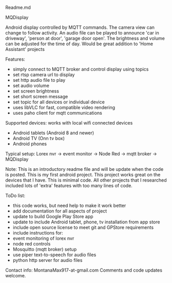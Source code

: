 Readme.md

MQDisplay

Android display controlled by MQTT commands.
The camera view can change to follow activity. An audio file can be played
to announce 'car in driveway', 'person at door', 'garage door open'.
The brightness and volume can be adjusted for the time of day.
Would be great addition to 'Home Assistant' projects

Features:
- simply connect to MQTT broker and control display using topics
- set rtsp camera url to display
- set http audio file to play
- set audio volume
- set screen brightness
- set short screen message
- set topic for all devices or individual device
- uses libVLC for fast, compatible video rendering
- uses paho client for mqtt communications

Supported devices:
works with local wifi connected devices
- Android tablets (Android 8 and newer)
- Android TV (Onn tv box)
- Android phones

Typical setup:
Lorex nvr -> event monitor -> Node Red -> mqtt broker -> MQDisplay

Note:
This is an introductory readme file and will be update when the code is posted.
This is my first android project. This project works great on the devices that
I have. This is minimal code. All other projects that I researched included
lots of 'extra' features with too many lines of code.

ToDo list:
- this code works, but need help to make it work better
- add documentation for all aspects of project
- update to build Google Play Store app
- update to include Android tablet, phone, tv installation from app store
- include open source license to meet git and GPStore requirements
- include instructions for:
-   event monitoring of lorex nvr
-   node red controls
-   Mosquitto (mqtt broker) setup
-   use piper text-to-speech for audio files
-   python http server for audio files

Contact info:
MontanaMax917-at-gmail.com
Comments and code updates welcome.










